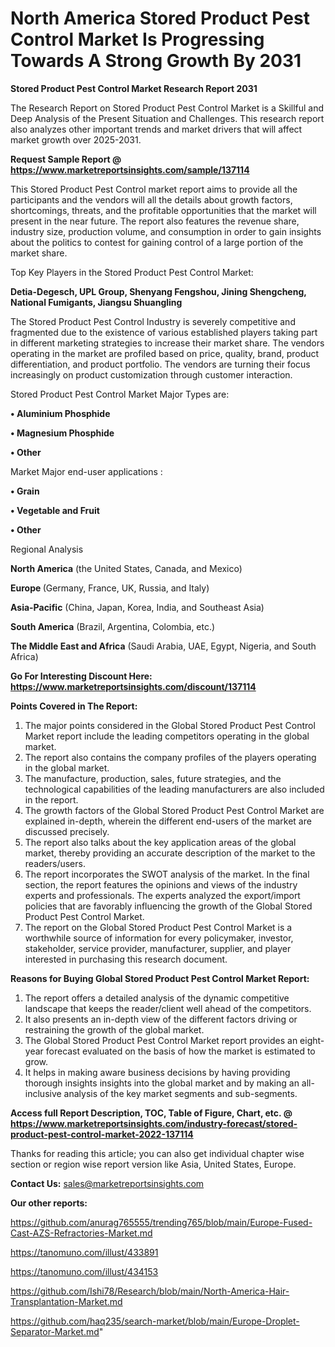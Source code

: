 # North America Stored Product Pest Control Market Is Progressing Towards A Strong Growth By 2031

<strong>Stored Product Pest Control Market Research Report 2031</strong>

The Research Report on Stored Product Pest Control Market is a Skillful and Deep Analysis of the Present Situation and Challenges. This research report also analyzes other important trends and market drivers that will affect market growth over 2025-2031.

<strong>Request Sample Report @ <a href=https://www.marketreportsinsights.com/sample/137114>https://www.marketreportsinsights.com/sample/137114</a></strong>

This Stored Product Pest Control market report aims to provide all the participants and the vendors will all the details about growth factors, shortcomings, threats, and the profitable opportunities that the market will present in the near future. The report also features the revenue share, industry size, production volume, and consumption in order to gain insights about the politics to contest for gaining control of a large portion of the market share.

Top Key Players in the Stored Product Pest Control Market:

<strong>Detia-Degesch, UPL Group, Shenyang Fengshou, Jining Shengcheng, National Fumigants, Jiangsu Shuangling</strong>

The Stored Product Pest Control Industry is severely competitive and fragmented due to the existence of various established players taking part in different marketing strategies to increase their market share. The vendors operating in the market are profiled based on price, quality, brand, product differentiation, and product portfolio. The vendors are turning their focus increasingly on product customization through customer interaction.

Stored Product Pest Control Market Major Types are:

<strong>• Aluminium Phosphide

• Magnesium Phosphide

• Other</strong>

Market Major end-user applications :

<strong>• Grain

• Vegetable and Fruit

• Other</strong>

Regional Analysis

</u><strong><b>North America</b></strong> (the United States, Canada, and Mexico)

<strong><b>Europe </b></strong>(Germany, France, UK, Russia, and Italy)

<strong><b>Asia-Pacific</b></strong> (China, Japan, Korea, India, and Southeast Asia)

<strong><b>South America</b></strong> (Brazil, Argentina, Colombia, etc.)

<strong><b>The Middle East and Africa</b></strong> (Saudi Arabia, UAE, Egypt, Nigeria, and South Africa)

<strong>Go For Interesting Discount Here: <a href=https://www.marketreportsinsights.com/discount/137114>https://www.marketreportsinsights.com/discount/137114</a></strong>

<strong>Points Covered in The Report:</strong>
<ol>
  <li>The major points considered in the Global Stored Product Pest Control Market report include the leading competitors operating in the global market.</li>
  <li>The report also contains the company profiles of the players operating in the global market.</li>
  <li>The manufacture, production, sales, future strategies, and the technological capabilities of the leading manufacturers are also included in the report.</li>
  <li>The growth factors of the Global Stored Product Pest Control Market are explained in-depth, wherein the different end-users of the market are discussed precisely.</li>
  <li>The report also talks about the key application areas of the global market, thereby providing an accurate description of the market to the readers/users.</li>
  <li>The report incorporates the SWOT analysis of the market. In the final section, the report features the opinions and views of the industry experts and professionals. The experts analyzed the export/import policies that are favorably influencing the growth of the Global Stored Product Pest Control Market.</li>
  <li>The report on the Global Stored Product Pest Control Market is a worthwhile source of information for every policymaker, investor, stakeholder, service provider, manufacturer, supplier, and player interested in purchasing this research document.</li>
</ol>
<strong>Reasons for Buying Global Stored Product Pest Control Market Report:</strong>

<ol>
  <li>The report offers a detailed analysis of the dynamic competitive landscape that keeps the reader/client well ahead of the competitors.</li>
  <li>It also presents an in-depth view of the different factors driving or restraining the growth of the global market.</li>
  <li>The Global Stored Product Pest Control Market report provides an eight-year forecast evaluated on the basis of how the market is estimated to grow.</li>
  <li>It helps in making aware business decisions by having providing thorough insights insights into the global market and by making an all-inclusive analysis of the key market segments and sub-segments.</li>
</ol>
<strong>Access full Report Description, TOC, Table of Figure, Chart, etc. @ <a href=https://www.marketreportsinsights.com/industry-forecast/stored-product-pest-control-market-2022-137114>https://www.marketreportsinsights.com/industry-forecast/stored-product-pest-control-market-2022-137114</a></strong>


Thanks for reading this article; you can also get individual chapter wise section or region wise report version like Asia, United States, Europe.

<strong>Contact Us:</strong>
sales@marketreportsinsights.com

<strong>Our other reports:</strong>

<a href=https://github.com/anurag765555/trending765/blob/main/Europe-Fused-Cast-AZS-Refractories-Market.md>https://github.com/anurag765555/trending765/blob/main/Europe-Fused-Cast-AZS-Refractories-Market.md</a>

<a href=https://tanomuno.com/illust/433891>https://tanomuno.com/illust/433891</a>

<a href=https://tanomuno.com/illust/434153>https://tanomuno.com/illust/434153</a>

<a href=https://github.com/Ishi78/Research/blob/main/North-America-Hair-Transplantation-Market.md>https://github.com/Ishi78/Research/blob/main/North-America-Hair-Transplantation-Market.md</a>

<a href=https://github.com/haq235/search-market/blob/main/Europe-Droplet-Separator-Market.md>https://github.com/haq235/search-market/blob/main/Europe-Droplet-Separator-Market.md</a>"
